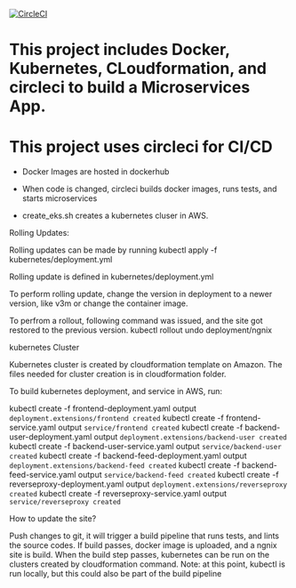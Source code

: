 [![CircleCI](https://circleci.com/gh/sageexplorer/CI-Kubernetes-Microservices.svg?style=svg)](https://circleci.com/gh/sageexplorer/CI-Kubernetes-Microservices)

# This project includes Docker, Kubernetes, CLoudformation, and circleci to build a Microservices App.
# This project uses circleci for CI/CD 

* Docker Images are hosted in dockerhub

* When code is changed, circleci builds docker images, runs tests, and starts microservices

* create_eks.sh creates a kubernetes cluser in AWS. 

Rolling Updates:

Rolling updates can be made by running kubectl apply -f kubernetes/deployment.yml

Rolling update is defined in kubernetes/deployment.yml

To perform rolling update, change the version in deployment to a newer version, like v3m or change the container image.

To perfrom a rollout, following command was issued, and the site got restored to the previous version. kubectl rollout undo deployment/ngnix

kubernetes Cluster

Kubernetes cluster is created by cloudformation template on Amazon. The files needed for cluster creation is in cloudformation folder.

To build kubernetes deployment, and service in AWS, run:

kubectl create -f  frontend-deployment.yaml 
output `deployment.extensions/frontend created`
kubectl create -f  frontend-service.yaml 
output `service/frontend created`
kubectl create -f backend-user-deployment.yaml 
output `deployment.extensions/backend-user created`
kubectl create -f backend-user-service.yaml 
output `service/backend-user created`
kubectl create -f backend-feed-deployment.yaml 
output `deployment.extensions/backend-feed created`
kubectl create -f backend-feed-service.yaml 
output `service/backend-feed created`
kubectl create -f reverseproxy-deployment.yaml 
output `deployment.extensions/reverseproxy created`
kubectl create -f reverseproxy-service.yaml 
output `service/reverseproxy created`

How to update the site?

Push changes to git, it will trigger a build pipeline that runs tests, and lints the source codes. If build passes, docker image is uploaded, and a ngnix site is build. When the build step passes, kubernetes can be run on the clusters created by cloudformation command. Note: at this point, kubectl is run locally, but this could also be part of the build pipeline

